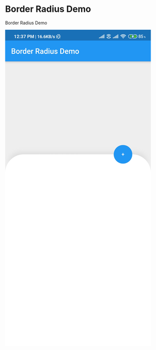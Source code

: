 # Border Radius Demo

Border Radius Demo

![alt text](https://raw.githubusercontent.com/krButani/Border-Radius-Demo-Using-Flutter/master/githubassets/ss.jpg)

